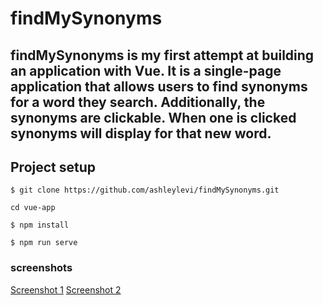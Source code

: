 # findMySynonyms

## findMySynonyms is my first attempt at building an application with Vue. It is a single-page application that allows users to find synonyms for a word they search. Additionally, the synonyms are clickable. When one is clicked synonyms will display for that new word.

## Project setup
```
$ git clone https://github.com/ashleylevi/findMySynonyms.git
```
```
cd vue-app
```
```
$ npm install
```
```
$ npm run serve
```

### screenshots
[Screenshot 1](https://user-images.githubusercontent.com/39889553/53442087-aa4ca100-39c5-11e9-8fa8-2f60b2cd03a2.png)
[Screenshot 2](https://user-images.githubusercontent.com/39889553/53442090-ab7dce00-39c5-11e9-83bd-0646a1a9ba41.png)



